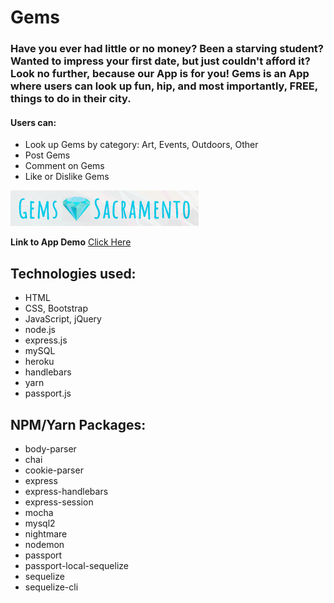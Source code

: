 # Gems

### Have you ever had little or no money? Been a starving student? Wanted to impress your first date, but just couldn't afford it? Look no further, because our App is for you! Gems is an App where users can look up fun, hip, and most importantly, FREE, things to do in their city. 
#### Users can:
* Look up Gems by category: Art, Events, Outdoors, Other
* Post Gems 
* Comment on Gems
* Like or Dislike Gems 

![Gem Logo](/public/assets/images/gemSac.png) 

**Link to App Demo** 
[Click Here](https://salty-dusk-63222.herokuapp.com/gems/all)

## Technologies used: 
* HTML
* CSS, Bootstrap
* JavaScript, jQuery
* node.js
* express.js
* mySQL
* heroku 
* handlebars 
* yarn 
* passport.js 

## NPM/Yarn Packages: 
* body-parser
* chai
* cookie-parser
* express
* express-handlebars 
* express-session
* mocha
* mysql2
* nightmare
* nodemon
* passport 
* passport-local-sequelize
* sequelize
* sequelize-cli
